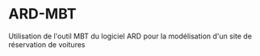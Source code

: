 # ARD-MBT
Utilisation de l'outil MBT du logiciel ARD pour la modélisation d'un site de réservation de voitures
